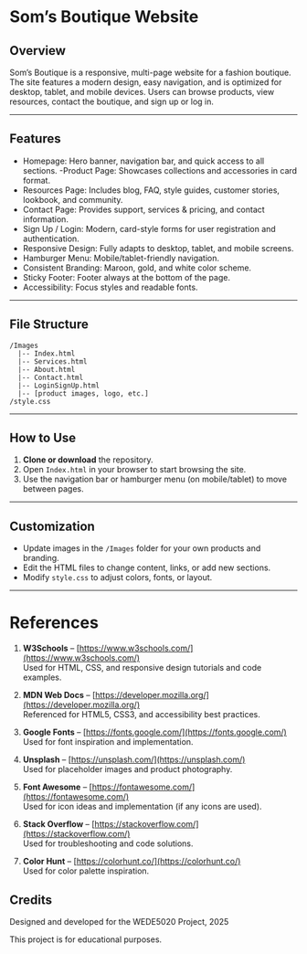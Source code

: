 
# Som’s Boutique Website

## Overview

Som’s Boutique is a responsive, multi-page website for a fashion boutique. The site features a modern design, easy navigation, and is optimized for desktop, tablet, and mobile devices. Users can browse products, view resources, contact the boutique, and sign up or log in.

---

## Features

- Homepage: Hero banner, navigation bar, and quick access to all sections.
-Product Page: Showcases collections and accessories in card format.
- Resources Page: Includes blog, FAQ, style guides, customer stories, lookbook, and community.
- Contact Page: Provides support, services & pricing, and contact information.
- Sign Up / Login: Modern, card-style forms for user registration and authentication.
- Responsive Design: Fully adapts to desktop, tablet, and mobile screens.
- Hamburger Menu: Mobile/tablet-friendly navigation.
- Consistent Branding: Maroon, gold, and white color scheme.
- Sticky Footer: Footer always at the bottom of the page.
- Accessibility: Focus styles and readable fonts.

---

## File Structure

```
/Images
  |-- Index.html
  |-- Services.html
  |-- About.html
  |-- Contact.html
  |-- LoginSignUp.html
  |-- [product images, logo, etc.]
/style.css
```

---

## How to Use

1. **Clone or download** the repository.
2. Open `Index.html` in your browser to start browsing the site.
3. Use the navigation bar or hamburger menu (on mobile/tablet) to move between pages.

---

## Customization

- Update images in the `/Images` folder for your own products and branding.
- Edit the HTML files to change content, links, or add new sections.
- Modify `style.css` to adjust colors, fonts, or layout.

---

# References

1. **W3Schools** – [https://www.w3schools.com/](https://www.w3schools.com/)  
   Used for HTML, CSS, and responsive design tutorials and code examples.

2. **MDN Web Docs** – [https://developer.mozilla.org/](https://developer.mozilla.org/)  
   Referenced for HTML5, CSS3, and accessibility best practices.

3. **Google Fonts** – [https://fonts.google.com/](https://fonts.google.com/)  
   Used for font inspiration and implementation.

4. **Unsplash** – [https://unsplash.com/](https://unsplash.com/)  
   Used for placeholder images and product photography.

5. **Font Awesome** – [https://fontawesome.com/](https://fontawesome.com/)  
   Used for icon ideas and implementation (if any icons are used).

6. **Stack Overflow** – [https://stackoverflow.com/](https://stackoverflow.com/)  
   Used for troubleshooting and code solutions.

7. **Color Hunt** – [https://colorhunt.co/](https://colorhunt.co/)  
   Used for color palette inspiration.



## Credits

Designed and developed for the WEDE5020 Project, 2025

This project is for educational purposes.
